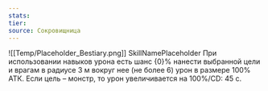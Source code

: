 ```yaml
---
stats: 
tier: 
source: Сокровищница
---
```

![[Temp/Placeholder_Bestiary.png]]
SkillNamePlaceholder
При использовании навыков урона есть шанс {0}% нанести выбранной цели и врагам в радиусе 3 м вокруг нее (не более 6) урон в размере 100% АТК. Если цель – монстр, то урон увеличивается на 100%/CD: 45 с.
